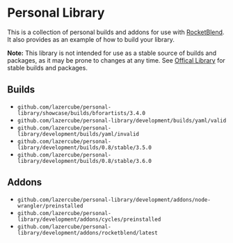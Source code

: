 # Personal Library

This is a collection of personal builds and addons for use with [RocketBlend](https://github.com/rocketblend/rocketblend). It also provides as an example of how to build your library.

**Note:** This library is not intended for use as a stable source of builds and packages, as it may be prone to changes at any time. See [Offical Library](https://github.com/rocketblend/official-library) for stable builds and packages.

## Builds

* `github.com/lazercube/personal-library/showcase/builds/bforartists/3.4.0`
* `github.com/lazercube/personal-library/development/builds/yaml/valid`
* `github.com/lazercube/personal-library/development/builds/yaml/invalid`
* `github.com/lazercube/personal-library/development/builds/0.8/stable/3.5.0`
* `github.com/lazercube/personal-library/development/builds/0.8/stable/3.6.0`

## Addons

* `github.com/lazercube/personal-library/development/addons/node-wrangler/preinstalled`
* `github.com/lazercube/personal-library/development/addons/cycles/preinstalled`
* `github.com/lazercube/personal-library/development/addons/rocketblend/latest`